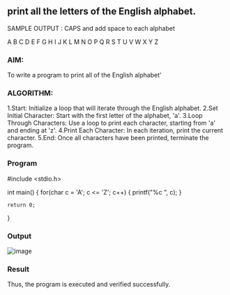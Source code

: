 ## print all the letters of the English alphabet.

SAMPLE OUTPUT : CAPS and add space to each alphabet

A B C D E F G H I J K L M N O P Q R S T U V W X Y Z
### AIM:
To write a program to print all of the English alphabet'

### ALGORITHM:
1.Start: Initialize a loop that will iterate through the English alphabet.
2.Set Initial Character: Start with the first letter of the alphabet, 'a'.
3.Loop Through Characters: Use a loop to print each character, starting from 'a' and ending at 'z'.
4.Print Each Character: In each iteration, print the current character.
5.End: Once all characters have been printed, terminate the program.
### Program
#include <stdio.h>

int main() 
{
    for(char c = 'A'; c <= 'Z'; c++) 
    {
        printf("%c ", c);
    }
    
    
    return 0;
}
### Output

![image](https://github.com/user-attachments/assets/b38a1338-24f2-48c4-94b2-eb85968632d0)

### Result
Thus, the program is executed and verified successfully.
